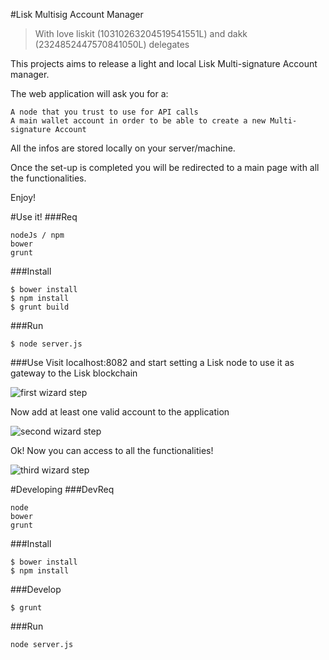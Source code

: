#Lisk Multisig Account Manager
> With love liskit (10310263204519541551L) and dakk (2324852447570841050L) delegates

This projects aims to release a light and local Lisk Multi-signature Account manager.

The web application will ask you for a:

    A node that you trust to use for API calls
    A main wallet account in order to be able to create a new Multi-signature Account
    
All the infos are stored locally on your server/machine.
 
Once the set-up is completed you will be redirected to a main page with all the functionalities.

Enjoy!

#Use it!
###Req

    nodeJs / npm
    bower
    grunt
    
###Install

    $ bower install
    $ npm install
    $ grunt build
    
###Run

    $ node server.js
    
###Use
Visit localhost:8082 and start setting a Lisk node to use it as gateway to the Lisk blockchain

![first wizard step](http://i66.tinypic.com/264iddk.jpg)

Now add at least one valid account to the application

![second wizard step](http://i65.tinypic.com/2j2u4wo.png)

Ok! Now you can access to all the functionalities!

![third wizard step](http://i64.tinypic.com/b6se1u.png)

#Developing
###DevReq

	node
	bower
	grunt

###Install

	$ bower install
	$ npm install

###Develop

	$ grunt
	
###Run

``` node server.js ```
